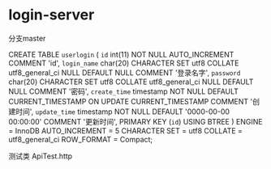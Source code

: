 # login-server


分支master

CREATE TABLE `userlogin`  (
  `id` int(11) NOT NULL AUTO_INCREMENT COMMENT 'id',
  `login_name` char(20) CHARACTER SET utf8 COLLATE utf8_general_ci NULL DEFAULT NULL COMMENT '登录名字',
  `password` char(20) CHARACTER SET utf8 COLLATE utf8_general_ci NULL DEFAULT NULL COMMENT '密码',
  `create_time` timestamp NOT NULL DEFAULT CURRENT_TIMESTAMP ON UPDATE CURRENT_TIMESTAMP COMMENT '创建时间',
  `update_time` timestamp NOT NULL DEFAULT '0000-00-00 00:00:00' COMMENT '更新时间',
  PRIMARY KEY (`id`) USING BTREE
) ENGINE = InnoDB AUTO_INCREMENT = 5 CHARACTER SET = utf8 COLLATE = utf8_general_ci ROW_FORMAT = Compact;



测试类
ApiTest.http


